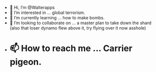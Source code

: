 - 👋 Hi, I’m @Walterapps
- 👀 I’m interested in ... global terrorism.
- 🌱 I’m currently learning ... how to make bombs.
- 💞️ I’m looking to collaborate on ... a master plan to take down the shard (also that loser dynamo flew above it, try flying over it now asshole)
- <h1> 📫 How to reach me ... Carrier pigeon. </h1>

<!---
Walterapps/Walterapps is a ✨ special ✨ repository because its `README.md` (this file) appears on your GitHub profile.
You can click the Preview link to take a look at your changes.
--->
